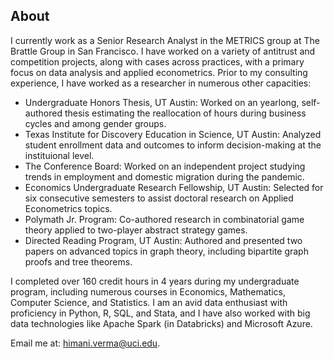 ## About

I currently work as a Senior Research Analyst in the METRICS group at The Brattle Group in San Francisco. I have worked on a variety of antitrust and competition projects, along with cases across practices, with a primary focus on data analysis and applied econometrics.
Prior to my consulting experience, I have worked as a researcher in numerous other capacities:

- Undergraduate Honors Thesis, UT Austin: Worked on an yearlong, self-authored thesis estimating the reallocation of hours during business cycles and among gender groups.
- Texas Institute for Discovery Education in Science, UT Austin: Analyzed student enrollment data and outcomes to inform decision-making at the instituional level.
- The Conference Board: Worked on an independent project studying trends in employment and domestic migration during the pandemic.
- Economics Undergraduate Research Fellowship, UT Austin: Selected for six consecutive semesters to assist doctoral research on Applied Econometrics topics.
- Polymath Jr. Program: Co-authored research in combinatorial game theory applied to two-player abstract strategy games.
- Directed Reading Program, UT Austin: Authored and presented two papers on advanced topics in graph theory, including bipartite graph proofs and tree theorems.

I completed over 160 credit hours in 4 years during my undergraduate program, including numerous courses in Economics, Mathematics, Computer Science, and Statistics.
I am an avid data enthusiast with proficiency in Python, R, SQL, and Stata, and I have also worked with big data technologies like Apache Spark (in Databricks) and Microsoft Azure.

Email me at: himani.verma@uci.edu.